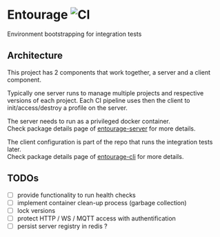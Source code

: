 <!-- <p align="center">
  <img
    src="./misc/entourage-logo.png"
    width="250"
  />
</p> -->

# Entourage ![CI](https://github.com/chriskalmar/entourage/workflows/CI/badge.svg)

Environment bootstrapping for integration tests

## Architecture

This project has 2 components that work together, a server and a client component.

Typically one server runs to manage multiple projects and respective versions of each project. Each CI pipeline uses then the client to init/access/destroy a profile on the server.

The server needs to run as a privileged docker container.  
Check package details page of [entourage-server](https://github.com/chriskalmar/entourage/tree/master/packages/entourage-server) for more details.

The client configuration is part of the repo that runs the integration tests later.  
Check package details page of [entourage-cli](https://github.com/chriskalmar/entourage/tree/master/packages/entourage-cli) for more details.

## TODOs

- [ ] provide functionality to run health checks
- [ ] implement container clean-up process (garbage collection)
- [ ] lock versions
- [ ] protect HTTP / WS / MQTT access with authentification
- [ ] persist server registry in redis ?
